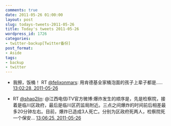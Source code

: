 ```yaml
---
comments: true
date: 2011-05-26 01:00:00
layout: post
slug: todays-tweets-2011-05-26
title: Today's tweets 2011-05-26
wordpress_id: 1726
categories:
- twitter-backup[Twitter备份]
post_format:
- Aside
tags:
- backup
- twitter
---
```





  * 我擦，饭桶！ RT [@felixonmars](http://twitter.com/felixonmars): 用肯德基全家桶泡面的孩子上辈子都是..... [13:02:28, 2011-05-26](http://twitter.com/gfrog/statuses/73614956846792704)





  * RT [@shaq2lin](http://twitter.com/shaq2lin): @江西电信iTV官方微博:爆炸发生的顺序是，先是检察院，接着是临川区政府，最后是临川区药监局附近。三点之间爆炸的时间前后相差最多20分钟左右。目前，爆炸已造成3人死亡。分别为区政府死两人，检察院死一个保安... [13:06:25, 2011-05-26](http://twitter.com/gfrog/statuses/73615950733246468)




